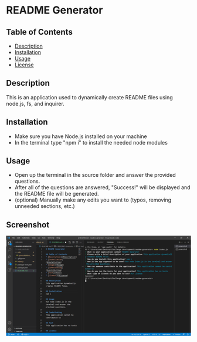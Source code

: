 # README Generator

## Table of Contents

- [Description](#description)
- [Installation](#installation)
- [Usage](#usage)
- [License](#license)

## Description

This is an application used to dynamically create README files using node.js, fs, and inquirer.

## Installation

- Make sure you have Node.js installed on your machine
- In the terminal type "npm i" to install the needed node modules

## Usage

- Open up the terminal in the source folder and answer the provided questions.
- After all of the questions are answered, "Success!" will be displayed and the README file will be generated.
- (optional) Manually make any edits you want to (typos, removing unneeded sections, etc.)

## Screenshot
![screenshot of application](https://github.com/Flumanuck/readme-generator/blob/main/Readme-Generator-Screenshot.PNG?raw=true)
